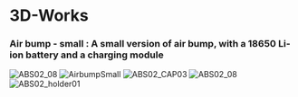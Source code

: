 # 3D-Works
### Air bump - small : A small version of air bump, with a 18650 Li-ion battery and a charging module
![ABS02_08](https://github.com/MickeyChuang/3D-Works/assets/5964977/a9998eff-f847-45f0-8bc8-bdb76527aad7) ![AirbumpSmall](https://github.com/MickeyChuang/3D-Works/assets/5964977/942908db-8620-49a0-974c-6eab798ef232)
![ABS02_CAP03](https://github.com/MickeyChuang/3D-Works/assets/5964977/6dce55f0-ce98-44e8-b61b-efd3eb1aea16)
![ABS02_08](https://github.com/MickeyChuang/3D-Works/assets/5964977/5bb862b8-e265-41ca-860b-5ed44085dd00)
![ABS02_holder01](https://github.com/MickeyChuang/3D-Works/assets/5964977/ac5751a6-67bd-41a7-b40f-a4e594f332e9)
